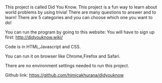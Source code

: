 This project is called Did You Know. This project is a fun way to learn about world problems by using trivia! There are many questions 
to answer and to learn! There are 5 categories and you can choose which one you want to do! 

You can run the program by going to this website: You will have to sign up first: 
http://didyouknow.wiki/

Code is in HTML,Javascript and CSS.

You can run it on browser like Chrome,Firefox and Safari.

There are no environment settings needed to run this project.

Github link: https://github.com/himicakhurana/didyouknow
